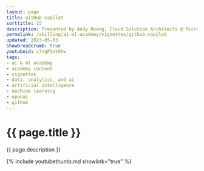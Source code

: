 ```yaml
---
layout: page
title: GitHub Copilot
sorttitle: 15
description: Presented by Andy Huang, Cloud Solution Architects @ Microsoft. GitHub Copilot is an AI-powered tool that revolutionizes the way developers code. It uses GPT-based AI capabilities to understand natural language and generate code suggestions in real-time. This 12-minute video provides an overview of GitHub Copilot's capabilities, including how it can be used to accelerate your development workflow and enable more individuals to create innovative solutions with ease. By the end of this video you will have learned the capabilities of GitHub Copilot, as well as some insights to different ways you can harness the power of Copilot.
permalink: /skilling/ai-ml-academy/vignettes/github-copilot
updated: 2023-05-03
showbreadcrumb: true
youtubeid: c7nqP3xYGhw
tags: 
- ai & ml academy
- academy content
- vignettes
- data, analytics, and ai
- artificial intelligence
- machine learning
- openai
- github
---
```


# {{ page.title }}

{{ page.description }}

{% include youtubethumb.md showlink="true" %}